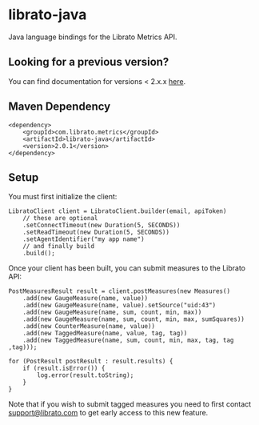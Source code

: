 # librato-java

Java language bindings for the Librato Metrics API.

## Looking for a previous version? 

You can find documentation for versions  < 2.x.x [here](Legacy.md).

## Maven Dependency

    <dependency>
        <groupId>com.librato.metrics</groupId>
        <artifactId>librato-java</artifactId>
        <version>2.0.1</version>
    </dependency>

## Setup

You must first initialize the client:

    LibratoClient client = LibratoClient.builder(email, apiToken)
        // these are optional
        .setConnectTimeout(new Duration(5, SECONDS))
        .setReadTimeout(new Duration(5, SECONDS))
        .setAgentIdentifier("my app name")
        // and finally build
        .build();
    
Once your client has been built, you can submit measures to the Librato
API:

    PostMeasuresResult result = client.postMeasures(new Measures()
        .add(new GaugeMeasure(name, value))
        .add(new GaugeMeasure(name, value).setSource("uid:43")
        .add(new GaugeMeasure(name, sum, count, min, max))
        .add(new GaugeMeasure(name, sum, count, min, max, sumSquares))
        .add(new CounterMeasure(name, value))
        .add(new TaggedMeasure(name, value, tag, tag))
        .add(new TaggedMeasure(name, sum, count, min, max, tag, tag ,tag)));
    
    for (PostResult postResult : result.results) {
        if (result.isError()) {
            log.error(result.toString);
        }
    }

Note that if you wish to submit tagged measures you need to first contact
support@librato.com to get early access to this new feature.

